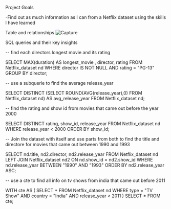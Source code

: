 Project Goals

-Find out as much information as I can from a Netflix dataset using the skills I have learned 

Table and relationships
![Capture](https://github.com/user-attachments/assets/579702d6-4498-4e5b-911f-7f403e344fe5)

SQL queries and their key insights

-- find each directors longest movie and its rating

SELECT MAX(duration) AS longest_movie , director, rating 
FROM Netflix_dataset nd 
WHERE director IS NOT NULL AND rating = "PG-13"
GROUP BY director;

-- use a subquerie to find the average release_year

SELECT DISTINCT (SELECT ROUND(AVG(release_year),0) 
		FROM Netflix_dataset nd) AS avg_release_year
FROM Netflix_dataset nd; 

-- find the rating and show id from movies that came out before the year 2000 

SELECT DISTINCT rating, show_id, release_year 
FROM Netflix_dataset nd 
WHERE release_year < 2000
ORDER BY show_id;

-- Join the dataset with itself and use parts from both to find the title and directore for movies that came out between 1990 and 1993

SELECT nd.title, nd2.director, nd2.release_year 
FROM Netflix_dataset nd LEFT JOIN Netflix_dataset nd2 
	ON nd.show_id = nd2.show_id 
WHERE nd.release_year BETWEEN "1990" AND "1993"
ORDER BY nd2.release_year ASC;

-- use a cte to find all info on tv shows from india that came out before 2011

WITH cte AS (
SELECT *
FROM Netflix_dataset nd 
WHERE type = "TV Show" AND country = "India" AND release_year < 2011
)
SELECT *
FROM cte;
